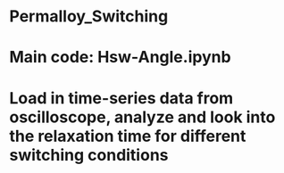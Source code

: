 # Permalloy_Switching
# Main code: Hsw-Angle.ipynb
# Load in time-series data from oscilloscope, analyze and look into the relaxation time for different switching conditions

